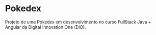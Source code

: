 # Pokedex
Projeto de uma Pokedex em desenvolvimento no curso FullStack Java + Angular da Digital Innovation One (DIO).
